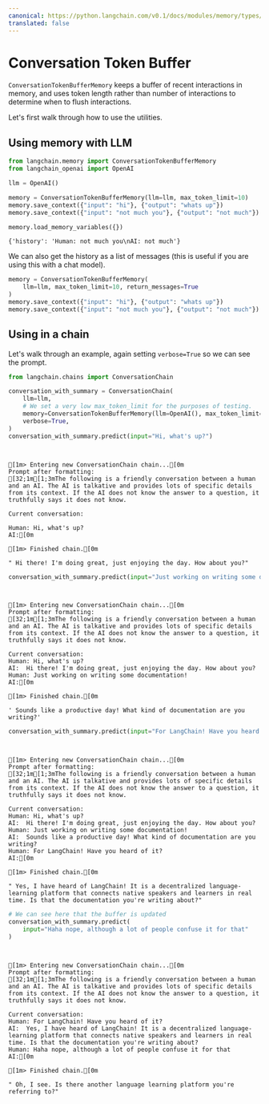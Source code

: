 ```yaml
---
canonical: https://python.langchain.com/v0.1/docs/modules/memory/types/token_buffer
translated: false
---
```


# Conversation Token Buffer

`ConversationTokenBufferMemory` keeps a buffer of recent interactions in memory, and uses token length rather than number of interactions to determine when to flush interactions.

Let's first walk through how to use the utilities.

## Using memory with LLM

```python
from langchain.memory import ConversationTokenBufferMemory
from langchain_openai import OpenAI

llm = OpenAI()
```

```python
memory = ConversationTokenBufferMemory(llm=llm, max_token_limit=10)
memory.save_context({"input": "hi"}, {"output": "whats up"})
memory.save_context({"input": "not much you"}, {"output": "not much"})
```

```python
memory.load_memory_variables({})
```

```output
{'history': 'Human: not much you\nAI: not much'}
```

We can also get the history as a list of messages (this is useful if you are using this with a chat model).

```python
memory = ConversationTokenBufferMemory(
    llm=llm, max_token_limit=10, return_messages=True
)
memory.save_context({"input": "hi"}, {"output": "whats up"})
memory.save_context({"input": "not much you"}, {"output": "not much"})
```

## Using in a chain

Let's walk through an example, again setting `verbose=True` so we can see the prompt.

```python
from langchain.chains import ConversationChain

conversation_with_summary = ConversationChain(
    llm=llm,
    # We set a very low max_token_limit for the purposes of testing.
    memory=ConversationTokenBufferMemory(llm=OpenAI(), max_token_limit=60),
    verbose=True,
)
conversation_with_summary.predict(input="Hi, what's up?")
```

```output


[1m> Entering new ConversationChain chain...[0m
Prompt after formatting:
[32;1m[1;3mThe following is a friendly conversation between a human and an AI. The AI is talkative and provides lots of specific details from its context. If the AI does not know the answer to a question, it truthfully says it does not know.

Current conversation:

Human: Hi, what's up?
AI:[0m

[1m> Finished chain.[0m
```

```output
" Hi there! I'm doing great, just enjoying the day. How about you?"
```

```python
conversation_with_summary.predict(input="Just working on writing some documentation!")
```

```output


[1m> Entering new ConversationChain chain...[0m
Prompt after formatting:
[32;1m[1;3mThe following is a friendly conversation between a human and an AI. The AI is talkative and provides lots of specific details from its context. If the AI does not know the answer to a question, it truthfully says it does not know.

Current conversation:
Human: Hi, what's up?
AI:  Hi there! I'm doing great, just enjoying the day. How about you?
Human: Just working on writing some documentation!
AI:[0m

[1m> Finished chain.[0m
```

```output
' Sounds like a productive day! What kind of documentation are you writing?'
```

```python
conversation_with_summary.predict(input="For LangChain! Have you heard of it?")
```

```output


[1m> Entering new ConversationChain chain...[0m
Prompt after formatting:
[32;1m[1;3mThe following is a friendly conversation between a human and an AI. The AI is talkative and provides lots of specific details from its context. If the AI does not know the answer to a question, it truthfully says it does not know.

Current conversation:
Human: Hi, what's up?
AI:  Hi there! I'm doing great, just enjoying the day. How about you?
Human: Just working on writing some documentation!
AI:  Sounds like a productive day! What kind of documentation are you writing?
Human: For LangChain! Have you heard of it?
AI:[0m

[1m> Finished chain.[0m
```

```output
" Yes, I have heard of LangChain! It is a decentralized language-learning platform that connects native speakers and learners in real time. Is that the documentation you're writing about?"
```

```python
# We can see here that the buffer is updated
conversation_with_summary.predict(
    input="Haha nope, although a lot of people confuse it for that"
)
```

```output


[1m> Entering new ConversationChain chain...[0m
Prompt after formatting:
[32;1m[1;3mThe following is a friendly conversation between a human and an AI. The AI is talkative and provides lots of specific details from its context. If the AI does not know the answer to a question, it truthfully says it does not know.

Current conversation:
Human: For LangChain! Have you heard of it?
AI:  Yes, I have heard of LangChain! It is a decentralized language-learning platform that connects native speakers and learners in real time. Is that the documentation you're writing about?
Human: Haha nope, although a lot of people confuse it for that
AI:[0m

[1m> Finished chain.[0m
```

```output
" Oh, I see. Is there another language learning platform you're referring to?"
```